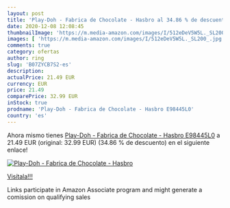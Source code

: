 ```yaml
---
layout: post
title: 'Play-Doh - Fabrica de Chocolate - Hasbro al 34.86 % de descuento'
date: 2020-12-08 12:08:45
thumbnailImage: 'https://m.media-amazon.com/images/I/512eDeV5W5L._SL200_.jpg'
images: [ 'https://m.media-amazon.com/images/I/512eDeV5W5L._SL200_.jpg' ]
comments: true
category: ofertas
author: ring
slug: 'B07ZYCB7S2-es'
description:
actualPrice: 21.49 EUR
currency: EUR
price: 21.49
comparePrice: 32.99 EUR
inStock: true
prodname: 'Play-Doh - Fabrica de Chocolate - Hasbro E98445L0'
country: 'es'
---
```


Ahora mismo tienes [Play-Doh - Fabrica de Chocolate - Hasbro E98445L0](https://www.amazon.es/dp/B07ZYCB7S2/?tag=tolees-21) a 21.49 EUR (original: 32.99 EUR) (34.86 %  de descuento) en el siguiente enlace!

[![Play-Doh - Fabrica de Chocolate - Hasbro](https://m.media-amazon.com/images/I/512eDeV5W5L._SL200_.jpg)](https://www.amazon.es/dp/B07ZYCB7S2/?tag=tolees-21)

[Visítala!!!](https://www.amazon.es/dp/B07ZYCB7S2/?tag=tolees-21)

Links participate in Amazon Associate program and might generate a comission on qualifying sales
